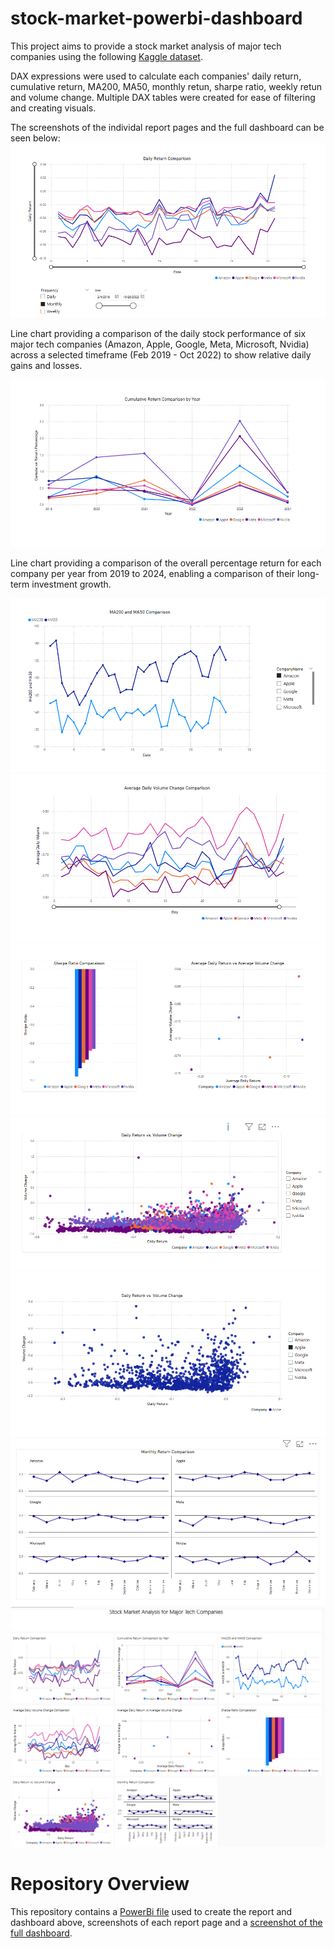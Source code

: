 # stock-market-powerbi-dashboard

This project aims to provide a stock market analysis of major tech companies using the following [Kaggle dataset](https://www.kaggle.com/datasets/saketk511/2019-2024-us-stock-market-data). 

DAX expressions were used to calculate each companies' daily return, cumulative return, MA200, MA50, monthly retun, sharpe ratio, weekly retun and volume change. Multiple DAX tables were created for ease of filtering and creating visuals.

The screenshots of the individal report pages and the full dashboard can be seen below:
![Page 1](Screenshot%201.png)

Line chart providing a comparison of the daily stock performance of six major tech companies (Amazon, Apple, Google, Meta, Microsoft, Nvidia) across a selected timeframe (Feb 2019 - Oct 2022) to show relative daily gains and losses.

![Page 2](Screenshot%202.png)

Line chart providing a comparison of the overall percentage return for each company per year from 2019 to 2024, enabling a comparison of their long-term investment growth.

![Page 3](Screenshot%203.png)
![Page 4](Screenshot%204.png)
![Page 5](Screenshot%205.png)
![Page 6](Screenshot%206.png)
![Page 7](Screenshot%207.png)
![Page 8](Screenshot%208.png)
![Dashboard](Full%20Dashboard.png)

# Repository Overview
This repository contains a [PowerBi file](stockmarket.pbix) used to create the report and dashboard above, screenshots of each report page and a [screenshot of the full dashboard](Full%20Dashboard.png).

